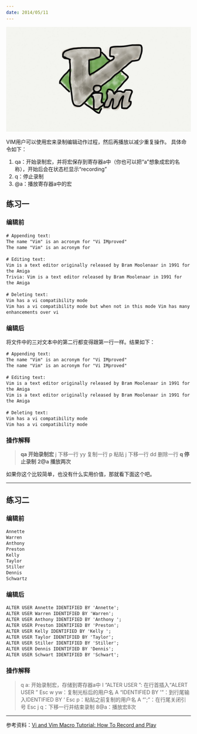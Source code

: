 ```yaml
---
date: 2014/05/11
---
```


<img src='/_image/2014-05-11/14-54-46.jpg' />

VIM用户可以使用宏来录制编辑动作过程，然后再播放以减少重复操作。
具体命令如下：
1. qa：开始录制宏，并将宏保存到寄存器a中（你也可以把“a”想象成宏的名称），开始后会在状态栏显示“recording”
1. q：停止录制
1. @a：播放寄存器a中的宏

## 练习一
### 编辑前
```
# Appending text:
The name "Vim" is an acronym for "Vi IMproved"
The name "Vim" is an acronym for

# Editing text:
Vim is a text editor originally released by Bram Moolenaar in 1991 for the Amiga
Trivia: Vim is a text editor released by Bram Moolenaar in 1991 for the Amiga

# Deleting text:
Vim has a vi compatibility mode
Vim has a vi compatibility mode but when not in this mode Vim has many enhancements over vi
```
### 编辑后

将文件中的三对文本中的第二行都变得跟第一行一样。结果如下：
```
# Appending text:
The name "Vim" is an acronym for "Vi IMproved"
The name "Vim" is an acronym for "Vi IMproved"

# Editing text:
Vim is a text editor originally released by Bram Moolenaar in 1991 for the Amiga
Vim is a text editor originally released by Bram Moolenaar in 1991 for the Amiga

# Deleting text:
Vim has a vi compatibility mode
Vim has a vi compatibility mode
```
### 操作解释
>**qa 开始录制宏**
j 下移一行
yy 复制一行
p 粘贴
j 下移一行
dd 删除一行
**q 停止录制**
**2@a 播放两次**

如果你这个比较简单，也没有什么实用价值，那就看下面这个吧。

---
## 练习二
### 编辑前
```
Annette
Warren
Anthony
Preston
Kelly
Taylor
Stiller
Dennis
Schwartz
```
### 编辑后
```
ALTER USER Annette IDENTIFIED BY 'Annette';
ALTER USER Warren IDENTIFIED BY 'Warren';
ALTER USER Anthony IDENTIFIED BY 'Anthony ';
ALTER USER Preston IDENTIFIED BY 'Preston';
ALTER USER Kelly IDENTIFIED BY 'Kelly ';
ALTER USER Taylor IDENTIFIED BY 'Taylor';
ALTER USER Stiller IDENTIFIED BY 'Stiller';
ALTER USER Dennis IDENTIFIED BY 'Dennis';
ALTER USER Schwart IDENTIFIED BY 'Schwart';
```
### 操作解释
>q a: 开始录制宏，存储到寄存器a中
I “ALTER USER ”: 在行首插入“ALERT USER ”
Esc w yw：复制光标后的用户名
A “IDENTIFIED BY '”：到行尾输入IDENTIFIED BY ‘
Esc p：粘贴之前复制的用户名
A “';”：在行尾关闭引号
Esc j q：下移一行并结束录制
8@a：播放宏8次

---
参考资料：[Vi and Vim Macro Tutorial: How To Record and Play](http://www.thegeekstuff.com/2009/01/vi-and-vim-macro-tutorial-how-to-record-and-play/)
